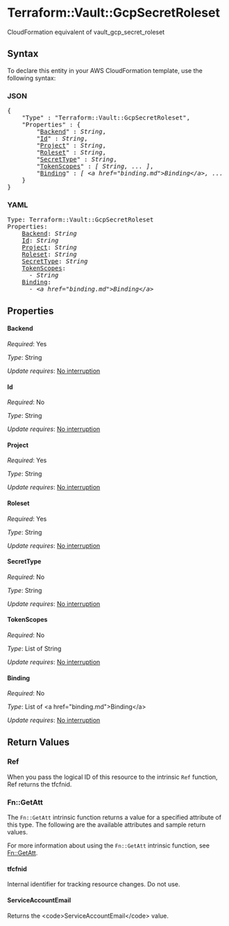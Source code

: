 # Terraform::Vault::GcpSecretRoleset

CloudFormation equivalent of vault_gcp_secret_roleset

## Syntax

To declare this entity in your AWS CloudFormation template, use the following syntax:

### JSON

<pre>
{
    "Type" : "Terraform::Vault::GcpSecretRoleset",
    "Properties" : {
        "<a href="#backend" title="Backend">Backend</a>" : <i>String</i>,
        "<a href="#id" title="Id">Id</a>" : <i>String</i>,
        "<a href="#project" title="Project">Project</a>" : <i>String</i>,
        "<a href="#roleset" title="Roleset">Roleset</a>" : <i>String</i>,
        "<a href="#secrettype" title="SecretType">SecretType</a>" : <i>String</i>,
        "<a href="#tokenscopes" title="TokenScopes">TokenScopes</a>" : <i>[ String, ... ]</i>,
        "<a href="#binding" title="Binding">Binding</a>" : <i>[ &lt;a href=&#34;binding.md&#34;&gt;Binding&lt;/a&gt;, ... ]</i>
    }
}
</pre>

### YAML

<pre>
Type: Terraform::Vault::GcpSecretRoleset
Properties:
    <a href="#backend" title="Backend">Backend</a>: <i>String</i>
    <a href="#id" title="Id">Id</a>: <i>String</i>
    <a href="#project" title="Project">Project</a>: <i>String</i>
    <a href="#roleset" title="Roleset">Roleset</a>: <i>String</i>
    <a href="#secrettype" title="SecretType">SecretType</a>: <i>String</i>
    <a href="#tokenscopes" title="TokenScopes">TokenScopes</a>: <i>
      - String</i>
    <a href="#binding" title="Binding">Binding</a>: <i>
      - &lt;a href=&#34;binding.md&#34;&gt;Binding&lt;/a&gt;</i>
</pre>

## Properties

#### Backend

_Required_: Yes

_Type_: String

_Update requires_: [No interruption](https://docs.aws.amazon.com/AWSCloudFormation/latest/UserGuide/using-cfn-updating-stacks-update-behaviors.html#update-no-interrupt)

#### Id

_Required_: No

_Type_: String

_Update requires_: [No interruption](https://docs.aws.amazon.com/AWSCloudFormation/latest/UserGuide/using-cfn-updating-stacks-update-behaviors.html#update-no-interrupt)

#### Project

_Required_: Yes

_Type_: String

_Update requires_: [No interruption](https://docs.aws.amazon.com/AWSCloudFormation/latest/UserGuide/using-cfn-updating-stacks-update-behaviors.html#update-no-interrupt)

#### Roleset

_Required_: Yes

_Type_: String

_Update requires_: [No interruption](https://docs.aws.amazon.com/AWSCloudFormation/latest/UserGuide/using-cfn-updating-stacks-update-behaviors.html#update-no-interrupt)

#### SecretType

_Required_: No

_Type_: String

_Update requires_: [No interruption](https://docs.aws.amazon.com/AWSCloudFormation/latest/UserGuide/using-cfn-updating-stacks-update-behaviors.html#update-no-interrupt)

#### TokenScopes

_Required_: No

_Type_: List of String

_Update requires_: [No interruption](https://docs.aws.amazon.com/AWSCloudFormation/latest/UserGuide/using-cfn-updating-stacks-update-behaviors.html#update-no-interrupt)

#### Binding

_Required_: No

_Type_: List of &lt;a href=&#34;binding.md&#34;&gt;Binding&lt;/a&gt;

_Update requires_: [No interruption](https://docs.aws.amazon.com/AWSCloudFormation/latest/UserGuide/using-cfn-updating-stacks-update-behaviors.html#update-no-interrupt)

## Return Values

### Ref

When you pass the logical ID of this resource to the intrinsic `Ref` function, Ref returns the tfcfnid.

### Fn::GetAtt

The `Fn::GetAtt` intrinsic function returns a value for a specified attribute of this type. The following are the available attributes and sample return values.

For more information about using the `Fn::GetAtt` intrinsic function, see [Fn::GetAtt](https://docs.aws.amazon.com/AWSCloudFormation/latest/UserGuide/intrinsic-function-reference-getatt.html).

#### tfcfnid

Internal identifier for tracking resource changes. Do not use.

#### ServiceAccountEmail

Returns the &lt;code&gt;ServiceAccountEmail&lt;/code&gt; value.

